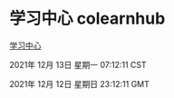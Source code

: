 # 学习中心 colearnhub
[学习中心](http://59.174.25.102:56308/colearnhub/)

2021年 12月 13日 星期一 07:12:11 CST

2021年 12月 12日 星期日 23:12:11 GMT

